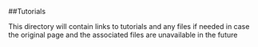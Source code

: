 ##Tutorials

This directory will contain links to tutorials and any files if needed in case the original page and the associated files are unavailable in the future
